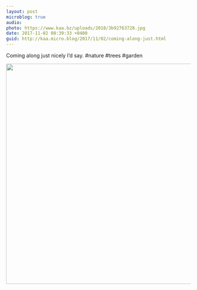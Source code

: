 ```yaml
---
layout: post
microblog: true
audio: 
photo: https://www.kaa.bz/uploads/2018/3b92763728.jpg
date: 2017-11-02 08:39:33 +0400
guid: http://kaa.micro.blog/2017/11/02/coming-along-just.html
---
```

Coming along just nicely I’d say. #nature #trees #garden

<img src="https://www.kaa.bz/uploads/2018/3b92763728.jpg" width="600" height="600" />

